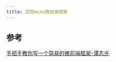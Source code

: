 ```yaml
---
title: 实现mini微前端框架
---
```







## 参考

[手把手教你写一个简易的微前端框架-谭志光](https://mp.weixin.qq.com/s/yguZZac17yW2koiQADvROg)
